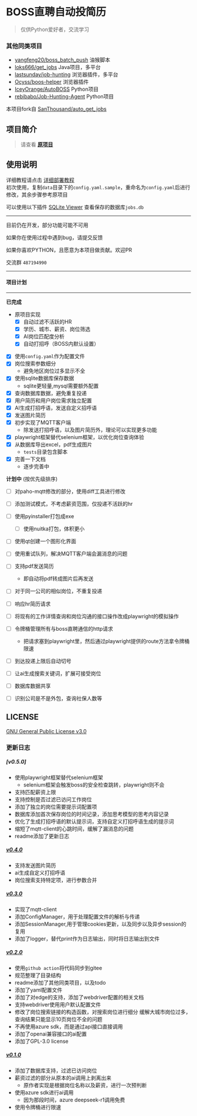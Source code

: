 # BOSS直聘自动投简历
> 仅供Python爱好者，交流学习

### 其他同类项目
- [yangfeng20/boss_batch_push](https://github.com/yangfeng20/boss_batch_push) 油猴脚本
- [loks666/get_jobs](https://github.com/loks666/get_jobs) Java项目，多平台
- [lastsunday/job-hunting](https://github.com/lastsunday/job-hunting) 浏览器插件，多平台
- [Ocyss/boos-helper](https://github.com/Ocyss/boos-helper) 浏览器插件
- [IceyOrange/AutoBOSS](https://github.com/IceyOrange/AutoBOSS)  Python项目 
- [rebibabo/Job-Hunting-Agent](https://github.com/rebibabo/Job-Hunting-Agent) Python项目

本项目fork自 [SanThousand/auto_get_jobs](https://github.com/SanThousand/auto_get_jobs)
## 项目简介
> 请查看 **[原项目](https://github.com/SanThousand/auto_get_jobs)**

## 使用说明
详细教程请点击 [详细部署教程](docs/部署指南.md)  
初次使用，复制`data`目录下的`config.yaml.sample`，重命名为`config.yaml`后进行修改，其余步骤参考原项目

可以使用以下插件 [SQLite Viewer](https://marketplace.visualstudio.com/items?itemName=qwtel.sqlite-viewer) 查看保存的数据库`jobs.db`

---
目前仍在开发，部分功能可能不可用

如果你在使用过程中遇到bug，请提交反馈

如果你喜欢PYTHON，且愿意为本项目做贡献。欢迎PR

交流群 `487194990`

---
#### 项目计划

---
**已完成**
- 原项目实现
  - [x] 自动过滤不活跃的HR
  - [x] 学历、城市、薪资、岗位筛选
  - [x] AI岗位匹配度分析
  - [x] 自动打招呼（BOSS内默认设置）
- [x] 使用`config.yaml`作为配置文件
- [x] 岗位搜索参数细分
  - 避免地区岗位过多显示不全
- [x] 使用sqlite数据库保存数据
  - sqlite更轻量,mysql需要额外配置
- [x] 查询数据库数据，避免重复投递
- [x] 用户简历和用户岗位需求独立配置
- [x] AI生成打招呼语，发送自定义招呼语
- [x] 发送图片简历
- [x] 初步实现了MQTT客户端
  - 除发送打招呼语，以及图片简历外，理论可以实现更多功能
- [x] playwright框架替代selenium框架，以优化岗位查询体验
- [x] 从数据库导出excel，pdf生成图片
  - `tests`目录包含脚本
- [x] 完善一下文档
  - 逐步完善中

**计划中** (按优先级排序)
- [ ] 对paho-mqtt修改的部分，使用diff工具进行修改
- [ ] 添加测试模式，不考虑薪资范围，仅投递不活跃的hr
- [ ] 使用pyinstaller打包成exe
  - [ ] 使用nuitka打包，体积更小
- [ ] 使用qt创建一个图形化界面
- [ ] 使用重试队列，解决MQTT客户端会漏消息的问题
- [ ] 支持pdf发送简历
  - 即自动将pdf转成图片后再发送
- [ ] 对于同一公司的相似岗位，不重复投递
- [ ] 响应hr简历请求
- [ ] 将现有的工作详情查询和岗位沟通的接口操作改成playwright的模拟操作
- [ ] 令牌桶管理所有与boss直聘通信的http请求
  - 把请求塞到playwright里，然后通过playwright提供的route方法拿令牌桶限速
- [ ] 到达投递上限后自动切号
- [ ] 让ai生成搜索关键词，扩展可接受岗位
- [ ] 数据库数据共享
- [ ] 识别公司是不是外包，查询社保人数等


## LICENSE
[GNU General Public License v3.0](./LICENSE)


### 更新日志

##### [v0.5.0]
- 使用playwright框架替代selenium框架
  - selenium框架会触发boss的安全检查跳转，playwright则不会
- 支持匹配薪资上限
- 支持控制是否过滤已访问工作岗位
- 添加了独立的岗位需要提示词配置项
- 数据库添加首次保存岗位的时间记录，添加思考模型的思考内容记录
- 优化了生成打招呼语的默认提示词，支持自定义打招呼语生成的提示词
- 缩短了mqtt-client的心跳时间，缓解了漏消息的问题
- readme添加了更新日志

##### [v0.4.0](https://github.com/Ynkcc/auto_get_jobs/commit/293d243987c08274a45d4fd9c901b3911f9a70c2)
- 支持发送图片简历
- ai生成自定义打招呼语
- 岗位搜索支持特定项，进行参数合并

##### [v0.3.0](https://github.com/Ynkcc/auto_get_jobs/commit/096d34148b5942bc47d2286e2f64f51497fb68a8)
- 实现了mqtt-client
- 添加ConfigManager，用于处理配置文件的解析与传递
- 添加SessionManager,用于管理cookies更新，以及同步以及异步session的复用
- 添加了logger，替代print作为日志输出，同时将日志输出到文件

##### [v0.2.0](https://github.com/Ynkcc/auto_get_jobs/commit/789c2c34cb310f46b1eb38fe1b15c6820eb83203)
- 使用`github action`将代码同步到gitee
- 规范整理了目录结构
- readme添加了其他同类项目，以及todo
- 添加了yaml配置文件
- 添加了对edge的支持，添加了webdriver配置的相关文档
- 支持webdriver使用用户默认配置文件
- 修改了岗位搜索链接的构造函数，对搜索岗位进行细分
  缓解大城市岗位过多，查询结果只能显示10页岗位不全的问题
- 不再使用azure sdk，而是通过api接口直接调用
- 添加了openai兼容接口的ai配置
- 添加了GPL-3.0 license

##### [v0.1.0](https://github.com/Ynkcc/auto_get_jobs/commit/37ee841b95af80d87eb41b1bf19d4ebb8e0095ec)
- 添加了数据库支持，过滤已访问岗位
- 薪资过滤的部分从原本的ai调用上剥离出来
  - 原作者实现是根据岗位名称以及薪资，进行一次预判断
- 使用azure sdk进行ai调用
  - 因为那段时间，azure deepseek-r1调用免费
- 使用令牌桶进行限速